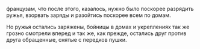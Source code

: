 французам, что после этого, казалось, нужно было поскорее разрядить ружья, взорвать заряды и разойтись поскорее всем по домам.

Но ружья остались заряжены, бойницы в домах и укреплениях так же грозно смотрели вперед и так же, как прежде, остались друг против друга обращенные, снятые с передков пушки.

</div>

<div class="section">

